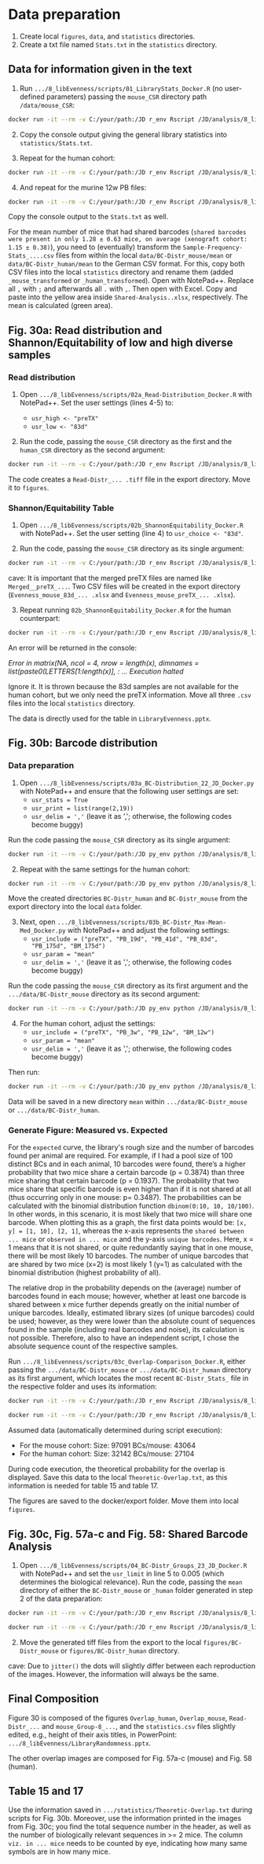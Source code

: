 # Data preparation

1. Create local `figures`, `data`, and `statistics` directories. 
2. Create a txt file named `Stats.txt` in the `statistics` directory.

## Data for information given in the text

1. Run `.../8_libEvenness/scripts/01_LibraryStats_Docker.R` (no user-defined parameters) passing the `mouse_CSR` directory path `/data/mouse_CSR`:

```sh
docker run -it --rm -v C:/your/path:/JD r_env Rscript /JD/analysis/8_libEvenness/scripts/01_LibraryStats_Docker.R /JD/data/mouse_CSR
```

2. Copy the console output giving the general library statistics into `statistics/Stats.txt`.

3. Repeat for the human cohort:

```sh
docker run -it --rm -v C:/your/path:/JD r_env Rscript /JD/analysis/8_libEvenness/scripts/01_LibraryStats_Docker.R /JD/data/human_CSR
```

4. And repeat for the murine 12w PB files:

```sh
docker run -it --rm -v C:/your/path:/JD r_env Rscript /JD/analysis/8_libEvenness/scripts/01_LibraryStats_83d_Docker.R /JD/data/mouse_CSR
```

Copy the console output to the `Stats.txt` as well.

For the mean number of mice that had shared barcodes (`shared barcodes were present in only 1.28 ± 0.63 mice, on average (xenograft cohort: 1.15 ± 0.38)`), you need to (eventually) transform the `Sample-Frequency-Stats_....csv` files from within the local `data/BC-Distr_mouse/mean` or `data/BC-Distr_human/mean` to the German CSV format. For this, copy both CSV files into the local `statistics` directory and rename them (added `_mouse_transformed` or `_human_transformed`). Open with NotePad++. Replace all `,` with `;` and afterwards all `.` with `,`. Then open with Excel. Copy and paste into the yellow area inside `Shared-Analysis..xlsx`, respectively. The mean is calculated (green area).

## Fig. 30a: Read distribution and Shannon/Equitability of low and high diverse samples

### Read distribution

1. Open `.../8_libEvenness/scripts/02a_Read-Distribution_Docker.R` with NotePad++. Set the user settings (lines 4-5) to:
   - `usr_high <- "preTX"`
   - `usr_low <- "83d"`

2. Run the code, passing the `mouse_CSR` directory as the first and the `human_CSR` directory as the second argument:

```sh
docker run -it --rm -v C:/your/path:/JD r_env Rscript /JD/analysis/8_libEvenness/scripts/02a_Read-Distribution_Docker.R /JD/data/mouse_CSR /JD/data/human_CSR
```

The code creates a `Read-Distr_... .tiff` file in the export directory. Move it to `figures`.

### Shannon/Equitability Table

1. Open `.../8_libEvenness/scripts/02b_ShannonEquitability_Docker.R` with NotePad++. Set the user setting (line 4) to `usr_choice <- "83d"`.

2. Run the code, passing the `mouse_CSR` directory as its single argument:

```sh
docker run -it --rm -v C:/your/path:/JD r_env Rscript /JD/analysis/8_libEvenness/scripts/02b_ShannonEquitability_Docker.R /JD/data/mouse_CSR
```

cave: It is important that the merged preTX files are named like `Merged__preTX_...`. Two CSV files will be created in the export directory (`Evenness_mouse_83d_... .xlsx` and `Evenness_mouse_preTX_... .xlsx`).

3. Repeat running `02b_ShannonEquitability_Docker.R` for the human counterpart:

```sh
docker run -it --rm -v C:/your/path:/JD r_env Rscript /JD/analysis/8_libEvenness/scripts/02b_ShannonEquitability_Docker.R /JD/data/human_CSR
```

An error will be returned in the console:

_Error in matrix(NA, ncol = 4, nrow = length(x), dimnames = list(paste0(LETTERS[1:length(x)],  :  ... Execution halted_

Ignore it. It is thrown because the 83d samples are not available for the human cohort, but we only need the preTX information. Move all three `.csv` files into the local `statistics` directory.

The data is directly used for the table in `LibraryEvenness.pptx`.

## Fig. 30b: Barcode distribution

### Data preparation

1. Open `.../8_libEvenness/scripts/03a_BC-Distribution_22_JD_Docker.py` with NotePad++ and ensure that the following user settings are set:
   - `usr_stats = True`
   - `usr_print = list(range(2,19))`
   - `usr_delim = ','` (leave it as ','; otherwise, the following codes become buggy)

Run the code passing the `mouse_CSR` directory as its single argument:

```sh
docker run -it --rm -v C:/your/path:/JD py_env python /JD/analysis/8_libEvenness/scripts/03a_BC-Distribution_22_JD_Docker.py /JD/data/mouse_CSR
```

2. Repeat with the same settings for the human cohort:

```sh
docker run -it --rm -v C:/your/path:/JD py_env python /JD/analysis/8_libEvenness/scripts/03a_BC-Distribution_22_JD_Docker.py /JD/data/human_CSR
```

Move the created directories `BC-Distr_human` and `BC-Distr_mouse` from the export directory into the local `data` folder.

3. Next, open `.../8_libEvenness/scripts/03b_BC-Distr_Max-Mean-Med_Docker.py` with NotePad++ and adjust the following settings:
   - `usr_include = ("preTX", "PB_19d", "PB_41d", "PB_83d", "PB_175d", "BM_175d")`
   - `usr_param = "mean"`
   - `usr_delim = ','` (leave it as ','; otherwise, the following codes become buggy)

Run the code passing the `mouse_CSR` directory as its first argument and the `.../data/BC-Distr_mouse` directory as its second argument:

```sh
docker run -it --rm -v C:/your/path:/JD py_env python /JD/analysis/8_libEvenness/scripts/03b_BC-Distr_Max-Mean-Med_Docker.py /JD/data/mouse_CSR /JD/analysis/8_libEvenness/data/BC-Distr_mouse
```

4. For the human cohort, adjust the settings:
   - `usr_include = ("preTX", "PB_3w", "PB_12w", "BM_12w")`
   - `usr_param = "mean"`
   - `usr_delim = ','` (leave it as ','; otherwise, the following codes become buggy)

Then run:

```sh
docker run -it --rm -v C:/your/path:/JD py_env python /JD/analysis/8_libEvenness/scripts/03b_BC-Distr_Max-Mean-Med_Docker.py /JD/data/human_CSR /JD/analysis/8_libEvenness/data/BC-Distr_human
```

Data will be saved in a new directory `mean` within `.../data/BC-Distr_mouse` or `.../data/BC-Distr_human`.

### Generate Figure: Measured vs. Expected

For the `expected` curve, the library's rough size and the number of barcodes found per animal are required. 
For example, if I had a pool size of 100 distinct BCs and in each animal, 10 barcodes were found, there’s a higher probability that two mice share a certain barcode (p = 0.3874) than three mice sharing that certain barcode (p = 0.1937). The probability that two mice share that specific barcode is even higher than if it is not shared at all (thus occurring only in one mouse: p= 0.3487). The probabilities can be calculated with the binomial distribution function `dbinom(0:10, 10, 10/100)`. In other words, in this scenario, it is most likely that two mice will share one barcode. 
When plotting this as a graph, the first data points would be: `[x, y] = [1, 10], [2, 1]`, whereas the x-axis represents the `shared between ... mice` or `observed in ... mice` and the y-axis `unique barcodes`. Here, x = 1 means that it is not shared, or quite redundantly saying that in one mouse, there will be most likely 10 barcodes. The number of unique barcodes that are shared by two mice (x=2) is most likely 1 (y=1) as calculated with the binomial distribution (highest probability of all).

The relative drop in the probability depends on the (average) number of barcodes found in each mouse; however, whether at least one barcode is shared between x mice further depends greatly on the initial number of unique barcodes. Ideally, estimated library sizes (of unique barcodes) could be used; however, as they were lower than the absolute count of sequences found in the sample (including real barcodes and noise), its calculation is not possible. Therefore, also to have an independent script, I chose the absolute sequence count of the respective samples.

Run `.../8_libEvenness/scripts/03c_Overlap-Comparison_Docker.R`, either passing the `.../data/BC-Distr_mouse` or `.../data/BC-Distr_human` directory as its first argument, which locates the most recent `BC-Distr_Stats_` file in the respective folder and uses its information:

```sh
docker run -it --rm -v C:/your/path:/JD r_env Rscript /JD/analysis/8_libEvenness/scripts/03c_Overlap-Comparison_Docker.R /JD/analysis/8_libEvenness/data/BC-Distr_mouse

docker run -it --rm -v C:/your/path:/JD r_env Rscript /JD/analysis/8_libEvenness/scripts/03c_Overlap-Comparison_Docker.R /JD/analysis/8_libEvenness/data/BC-Distr_human
```

Assumed data (automatically determined during script execution):
- For the mouse cohort: Size: 97091 BCs/mouse: 43064
- For the human cohort: Size: 32142 BCs/mouse: 27104

During code execution, the theoretical probability for the overlap is displayed. Save this data to the local `Theoretic-Overlap.txt`, as this information is needed for table 15 and table 17.

The figures are saved to the docker/export folder. Move them into local `figures`.

## Fig. 30c, Fig. 57a-c and Fig. 58: Shared Barcode Analysis

1. Open `.../8_libEvenness/scripts/04_BC-Distr_Groups_23_JD_Docker.R` with NotePad++ and set the `usr_limit` in line 5 to 0.005 (which determines the biological relevance). Run the code, passing the `mean` directory of either the `BC-Distr_mouse` or `_human` folder generated in step 2 of the data preparation:

```sh
docker run -it --rm -v C:/your/path:/JD r_env Rscript /JD/analysis/8_libEvenness/scripts/04_BC-Distr_Groups_23_JD_Docker.R /JD/analysis/8_libEvenness/data/BC-Distr_mouse/mean

docker run -it --rm -v C:/your/path:/JD r_env Rscript /JD/analysis/8_libEvenness/scripts/04_BC-Distr_Groups_23_JD_Docker.R /JD/analysis/8_libEvenness/data/BC-Distr_human/mean
```

2. Move the generated tiff files from the export to the local `figures/BC-Distr_mouse` or `figures/BC-Distr_human` directory.

cave: Due to `jitter()` the dots will slightly differ between each reproduction of the images. However, the information will always be the same.

## Final Composition

Figure 30 is composed of the figures `Overlap_human`, `Overlap_mouse`, `Read-Distr_...` and `mouse_Group-8_...`, and the `statistics.csv` files slightly edited, e.g., height of their axis titles, in PowerPoint: `.../8_libEvenness/LibraryRandomness.pptx`.

The other overlap images are composed for Fig. 57a-c (mouse) and Fig. 58 (human).

## Table 15 and 17

Use the information saved in `.../statistics/Theoretic-Overlap.txt` during scripts for Fig. 30b. Moreover, use the information printed in the images from Fig. 30c; you find the total sequence number in the header, as well as the number of biologically relevant sequences in >= 2 mice. The column `viz. in ... mice` needs to be counted by eye, indicating how many same symbols are in how many mice.
